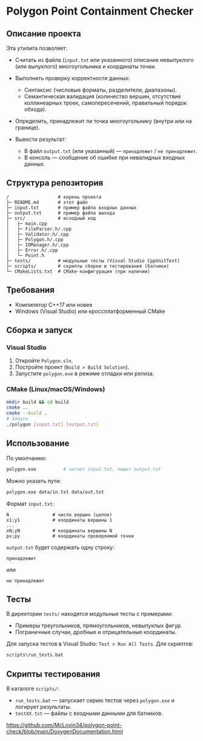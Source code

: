 # Polygon Point Containment Checker

## Описание проекта

Эта утилита позволяет:

* Считать из файла (`input.txt` или указанного) описание невыпуклого (или выпуклого) многоугольника и координаты точки.
* Выполнить проверку корректности данных:

  * Синтаксис (числовые форматы, разделители, диапазоны).
  * Семантическая валидация (количество вершин, отсутствие коллинеарных троек, самопересечений, правильный порядок обхода).
* Определить, принадлежит ли точка многоугольнику (внутри или на границе).
* Вывести результат:

  * В файл `output.txt` (или указанный) — `принадлежит` / `не принадлежит`.
  * В консоль — сообщение об ошибке при невалидных входных данных.

## Структура репозитория

```
/                  # корень проекта
├─ README.md       # этот файл
├─ input.txt       # пример файла входных данных
├─ output.txt      # пример файла выхода
├─ src/            # исходный код
│   ├─ main.cpp
│   ├─ FileParser.h/.cpp
│   ├─ Validator.h/.cpp
│   ├─ Polygon.h/.cpp
│   ├─ IOManager.h/.cpp
│   ├─ Error.h/.cpp
│   └─ Point.h
├─ tests/          # модульные тесты (Visual Studio CppUnitTest)
├─ scripts/        # скрипты сборки и тестирования (батники)
└─ CMakeLists.txt  # CMake-конфигурация (при наличии)
```

## Требования

* Компилятор C++17 или новее
* Windows (Visual Studio) или кроссплатформенный CMake

## Сборка и запуск

### Visual Studio

1. Откройте `Polygon.sln`.
2. Постройте проект (`Build > Build Solution`).
3. Запустите `polygon.exe` в режиме отладки или релиза.

### CMake (Linux/macOS/Windows)

```bash
mkdir build && cd build
cmake ..
cmake --build .
# Запуск
./polygon [input.txt] [output.txt]
```

## Использование

По умолчанию:

```bash
polygon.exe          # читает input.txt, пишет output.txt
```

Можно указать пути:

```bash
polygon.exe data/in.txt data/out.txt
```

Формат `input.txt`:

```
N                # число вершин (целое)
x1;y1            # координаты вершины 1
...
xN;yN            # координаты вершины N
px;py            # координаты проверяемой точки
```

`output.txt` будет содержать одну строку:

```
принадлежит
```

или

```
не принадлежит
```

## Тесты

В директории `tests/` находятся модульные тесты с примерами:

* Примеры треугольников, прямоугольников, невыпуклых фигур.
* Пограничные случаи, дробные и отрицательные координаты.

Для запуска тестов в Visual Studio: `Test > Run All Tests`.
Для скриптов:

```bash
scripts\run_tests.bat
```

## Скрипты тестирования

В каталоге `scripts/`:

* `run_tests.bat` — запускает серию тестов через `polygon.exe` и логирует результаты.
* `testXX.txt` — файлы с входными данными для батников.


https://github.com/McLovin34/polygon-point-check/blob/main/DoxygenDocumentation.html
